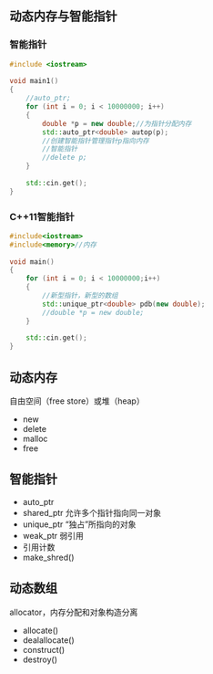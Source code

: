 ## 动态内存与智能指针

### 智能指针

```C++
#include <iostream>  
  
void main1()  
{  
    //auto_ptr;  
    for (int i = 0; i < 10000000; i++)  
    {  
        double *p = new double;//为指针分配内存  
        std::auto_ptr<double> autop(p);  
        //创建智能指针管理指针p指向内存  
        //智能指针
        //delete p;  
    }  
  
    std::cin.get();  
}
```

### C++11智能指针

```c++
#include<iostream>  
#include<memory>//内存  
  
void main()  
{  
    for (int i = 0; i < 10000000;i++)  
    {  
        //新型指针，新型的数组          
        std::unique_ptr<double> pdb(new double);  
        //double *p = new double;  
    }  
  
    std::cin.get();  
}
```
## 动态内存

自由空间（free store）或堆（heap）

- new
- delete
- malloc
- free

## 智能指针

- auto_ptr
- shared_ptr 允许多个指针指向同一对象
- unique_ptr “独占”所指向的对象
- weak_ptr 弱引用
- 引用计数
- make_shred()

## 动态数组

allocator，内存分配和对象构造分离

- allocate()
- dealallocate()
- construct()
- destroy()